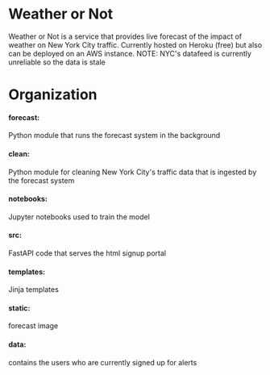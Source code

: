 # Weather or Not
Weather or Not is a service that provides live forecast of the impact of weather on New York City traffic. Currently hosted on Heroku (free) but also can be deployed on an AWS instance. NOTE: NYC's datafeed is currently unreliable so the data is stale

# Organization
#### forecast: 
Python module that runs the forecast system in the background
#### clean: 
Python module for cleaning New York City's traffic data that is ingested by the forecast system
#### notebooks:
Jupyter notebooks used to train the model
#### src:
FastAPI code that serves the html signup portal
#### templates: 
Jinja templates
#### static: 
forecast image
#### data: 
contains the users who are currently signed up for alerts


